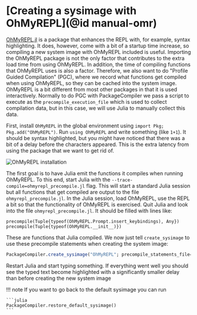 # [Creating a sysimage with OhMyREPL](@id manual-omr)

[OhMyREPL.jl](https://github.com/KristofferC/OhMyREPL.jl) is a package that
enhances the REPL with, for example, syntax highlighting. It does, however,
come with a bit of a startup time increase, so compiling a new system image
with OhMyREPL included is useful. Importing the OhMyREPL package is not the
only factor that contributes to the extra load time from using OhMyREPL. In
addition, the time of compiling functions that OhMyREPL uses is also a factor.
Therefore, we also want to do "Profile Guided Compilation" (PGC), where we
record what functions get compiled when using OhMyREPL, so they can be cached
into the system image. OhMyREPL is a bit different from most other packages in
that it is used interactively. Normally to do PGC with PackageCompiler we pass a
script to execute as the `precompile_execution_file` which is used to
collect compilation data, but in this case, we will use Julia to manually
collect this data.

First, install `OhMyREPL` in the global environment using `import Pkg;
Pkg.add("OhMyREPL")`. Run `using OhMyREPL` and write something (like `1+1`).
It should be syntax highlighted, but you might have noticed that there was a bit
of a delay before the characters appeared. This is the extra latency from using
the package that we want to get rid of.

![OhMyREPL installation](omr_install.png)

The first goal is to have Julia emit the functions it compiles when running
OhMyREPL. To this end, start Julia with the
`--trace-compile=ohmyrepl_precompile.jl` flag. This will start a standard
Julia session but all functions that get compiled are output to the file
`ohmyrepl_precompile.jl`. In the Julia session, load OhMyREPL, use the REPL a bit
so that the functionality of OhMyREPL is exercised. Quit Julia and look into
the file `ohmyrepl_precompile.jl`. It should be filled with lines like:

```
precompile(Tuple{typeof(OhMyREPL.Prompt.insert_keybindings), Any})
precompile(Tuple{typeof(OhMyREPL.__init__)})
```

These are functions that Julia compiled. We now just tell `create_sysimage` to
use these precompile statements when creating the system image:

```julia
PackageCompiler.create_sysimage("OhMyREPL"; precompile_statements_file="ohmyrepl_precompile.jl", replace_default=true)
```

Restart Julia and start typing something. If everything went well you should
see the typed text become highlighted with a significantly smaller delay than
before creating the new system image


!!! note
    If you want to go back to the default sysimage you can run

    ```julia
    PackageCompiler.restore_default_sysimage()
    ```
